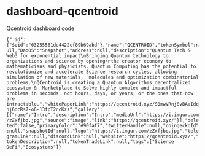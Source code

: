 # dashboard-qcentroid
Qcentroid dashboard code

```{"_id":{"$oid":"63255561de4422cf89b69abd"},"name":"QCENTROID","tokenSymbol":null,"DaoOS":"Snapshot","address":null,"description":"Quantum Tech & Web3 for exponential impact\nBringing Quantum technology to organizations and science by opening\nthe creator economy to mathematicians and physicists. Quantum Computing has the potential to revolutionize and accelerate Science research cycles, allowing simulation of new materials,  molecules and optimization combinatorial problems.\nQCentroid is creating a Quantum Algorithms decentralized ecosystem &  Marketplace to Solve highly complex and impactful problems in seconds, not hours, days, or years, or the ones that now are intractable.","whitePaperLink":"https://qcentroid.xyz/S0mwVRnj8vBAaIdqhj6dcRs7-o6-13fpT2ccKzs","gallery":[{"name":"Intro","description":"Intro","mediaUrl":"https://i.imgur.com/zZxfjbq.jpg","source":"image","link":"https://qcentroid.xyz/"}],"deleted":false,"primaryColor":"#90faf7","twitterHandle":null,"coingeckoId":null,"snapshotId":null,"logo":"https://i.imgur.com/zZxfjbq.jpg","telegramLink":null,"discordLink":null,"website":"https://qcentroid.xyz/","tokenDescription":null,"tokenTradeLink":null,"tags":["Science DeFi","Ecosystems"]}```
